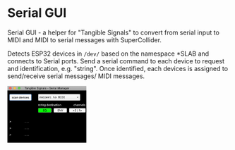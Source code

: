 # Serial GUI



Serial GUI - a helper for "Tangible Signals" to convert from serial input to MIDI and MIDI to serial messages with SuperCollider.



Detects ESP32 devices in ```/dev/``` based on the namespace \*SLAB and connects to Serial ports. Send a serial command to each device to request and identification, e.g. "string". Once identified, each devices is assigned to send/receive serial messages/ MIDI messages. 



<img src="Serial GUI.png" alt="Serial GUI" style="zoom:50%;" />

